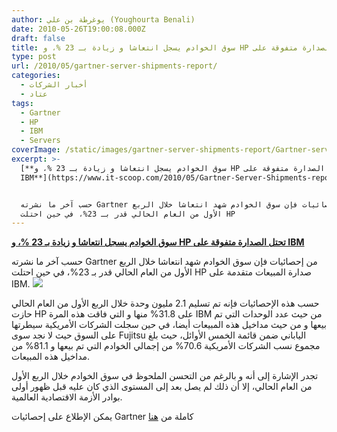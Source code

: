 ```yaml
---
author: يوغرطة بن علي (Youghourta Benali)
date: 2010-05-26T19:00:08.000Z
draft: false
title: سوق الخوادم يسجل انتعاشا و زيادة بـ 23 %، و HP تحتل الصدارة متفوقة على IBM
type: post
url: /2010/05/gartner-server-shipments-report/
categories:
  - أخبار الشركات
  - عتاد
tags:
  - Gartner
  - HP
  - IBM
  - Servers
coverImage: /static/images/gartner-server-shipments-report/Gartner-server-May2010.png
excerpt: >-
  [**سوق الخوادم يسجل انتعاشا و زيادة بـ 23 %، و HP تحتل الصدارة متفوقة على
  IBM**](https://www.it-scoop.com/2010/05/Gartner-Server-Shipments-report)


  حسب آخر ما نشرته Gartner من إحصائيات فإن سوق الخوادم شهد انتعاشا خلال الربع
  الأول من العام الحالي قدر بـ 23%، في حين احتلت HP
---
```

[**سوق الخوادم يسجل انتعاشا و زيادة بـ 23 %، و HP تحتل الصدارة متفوقة على IBM**](https://www.it-scoop.com/2010/05/Gartner-Server-Shipments-report)

حسب آخر ما نشرته Gartner من إحصائيات فإن سوق الخوادم شهد انتعاشا خلال الربع الأول من العام الحالي قدر بـ 23%، في حين احتلت HP صدارة المبيعات متقدمة على IBM. ![](/static/images/gartner-server-shipments-report/Gartner-server-May2010.png)

حسب هذه الإحصائيات فإنه تم تسليم 2.1 مليون وحدة خلال الربع الأول من العام الحالي حازت HP على 31.8% منها و التي فاقت هذه المرة IBM من حيث عدد الوحدات التي تم بيعها و من حيث مداخيل هذه المبيعات أيضا، في حين سجلت الشركات الأمريكية سيطرتها على السوق حيث لا نجد سوى Fujitsu الياباني ضمن قائمة الخمس الأوائل، حيث بلغ مجموع نسب الشركات الأمريكية 70.6% من إجمالي الخوادم التي تم بيعها و 81.1% من مداخيل هذه المبيعات.

تجدر الإشارة إلى أنه و بالرغم من التحسن الملحوظ في سوق الخوادم خلال الربع الأول من العام الحالي، إلا أن ذلك لم يصل بعد إلى المستوى الذي كان عليه قبل ظهور أولى بوادر الأزمة الاقتصادية العالمية.

يمكن الإطلاع على إحصائيات Gartner كاملة من [هنا](http://www.gartner.com/it/page.jsp?id=1375038)
